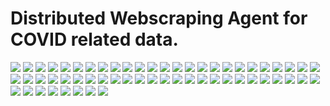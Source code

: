 # Distributed Webscraping Agent for COVID related data.

![](bericht/Bericht/0001.png?raw=true)
![](bericht/Bericht/0002.png?raw=true)
![](bericht/Bericht/0003.png?raw=true)
![](bericht/Bericht/0004.png?raw=true)
![](bericht/Bericht/0005.png?raw=true)
![](bericht/Bericht/0006.png?raw=true)
![](bericht/Bericht/0007.png?raw=true)
![](bericht/Bericht/0008.png?raw=true)
![](bericht/Bericht/0009.png?raw=true)
![](bericht/Bericht/0010.png?raw=true)
![](bericht/Bericht/0011.png?raw=true)
![](bericht/Bericht/0012.png?raw=true)
![](bericht/Bericht/0013.png?raw=true)
![](bericht/Bericht/0014.png?raw=true)
![](bericht/Bericht/0015.png?raw=true)
![](bericht/Bericht/0016.png?raw=true)
![](bericht/Bericht/0017.png?raw=true)
![](bericht/Bericht/0018.png?raw=true)
![](bericht/Bericht/0019.png?raw=true)
![](bericht/Bericht/0020.png?raw=true)
![](bericht/Bericht/0021.png?raw=true)
![](bericht/Bericht/0022.png?raw=true)
![](bericht/Bericht/0023.png?raw=true)
![](bericht/Bericht/0024.png?raw=true)
![](bericht/Bericht/0025.png?raw=true)
![](bericht/Bericht/0026.png?raw=true)
![](bericht/Bericht/0027.png?raw=true)
![](bericht/Bericht/0028.png?raw=true)
![](bericht/Bericht/0029.png?raw=true)
![](bericht/Bericht/0030.png?raw=true)
![](bericht/Bericht/0031.png?raw=true)
![](bericht/Bericht/0032.png?raw=true)
![](bericht/Bericht/0033.png?raw=true)
![](bericht/Bericht/0034.png?raw=true)
![](bericht/Bericht/0035.png?raw=true)
![](bericht/Bericht/0036.png?raw=true)
![](bericht/Bericht/0037.png?raw=true)
![](bericht/Bericht/0038.png?raw=true)
![](bericht/Bericht/0039.png?raw=true)
![](bericht/Bericht/0040.png?raw=true)
![](bericht/Bericht/0041.png?raw=true)
![](bericht/Bericht/0042.png?raw=true)
![](bericht/Bericht/0043.png?raw=true)
![](bericht/Bericht/0044.png?raw=true)
![](bericht/Bericht/0045.png?raw=true)
![](bericht/Bericht/0046.png?raw=true)
![](bericht/Bericht/0047.png?raw=true)
![](bericht/Bericht/0048.png?raw=true)
![](bericht/Bericht/0049.png?raw=true)
![](bericht/Bericht/0050.png?raw=true)
![](bericht/Bericht/0051.png?raw=true)
![](bericht/Bericht/0052.png?raw=true)
![](bericht/Bericht/0053.png?raw=true)
![](bericht/Bericht/0054.png?raw=true)
![](bericht/Bericht/0055.png?raw=true)
![](bericht/Bericht/0056.png?raw=true)
![](bericht/Bericht/0057.png?raw=true)
![](bericht/Bericht/0058.png?raw=true)